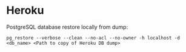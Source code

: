 # Heroku

PostgreSQL database restore locally from dump:

```
pg_restore --verbose --clean --no-acl --no-owner -h localhost -d <db_name> <Path to copy of Heroku DB dump>

```
